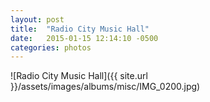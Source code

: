 ```yaml
---
layout: post
title:  "Radio City Music Hall"
date:   2015-01-15 12:14:10 -0500
categories: photos
---
```


![Radio City Music Hall]({{ site.url }}/assets/images/albums/misc/IMG_0200.jpg)
<br/><br/>
